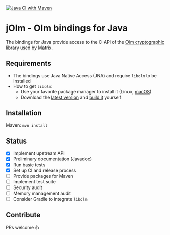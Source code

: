 [![Java CI with Maven](https://github.com/brevilo/jolm/actions/workflows/java-ci.yml/badge.svg)](https://github.com/brevilo/jolm/actions/workflows/java-ci.yml)

# jOlm - Olm bindings for Java

The bindings for Java provide access to the C-API of the [Olm cryptographic library](https://gitlab.matrix.org/matrix-org/olm) used by [Matrix](https://matrix.org/).

## Requirements

* The bindings use Java Native Access (JNA) and require `libolm` to be installed
* How to get `libolm`:
  * Use your favorite package manager to install it (Linux, [macOS](https://brew.sh/))
  * Download the [latest version](https://gitlab.matrix.org/matrix-org/olm/-/releases) and [build it](https://gitlab.matrix.org/matrix-org/olm#building) yourself

## Installation

Maven: `mvn install`

## Status

- [x] Implement upstream API
- [x] Preliminary documentation (Javadoc)
- [x] Run basic tests
- [x] Set up CI and release process
- [ ] Provide packages for Maven
- [ ] Implement test suite
- [ ] Security audit
- [ ] Memory management audit
- [ ] Consider Gradle to integrate `libolm`

## Contribute

PRs welcome 👍
